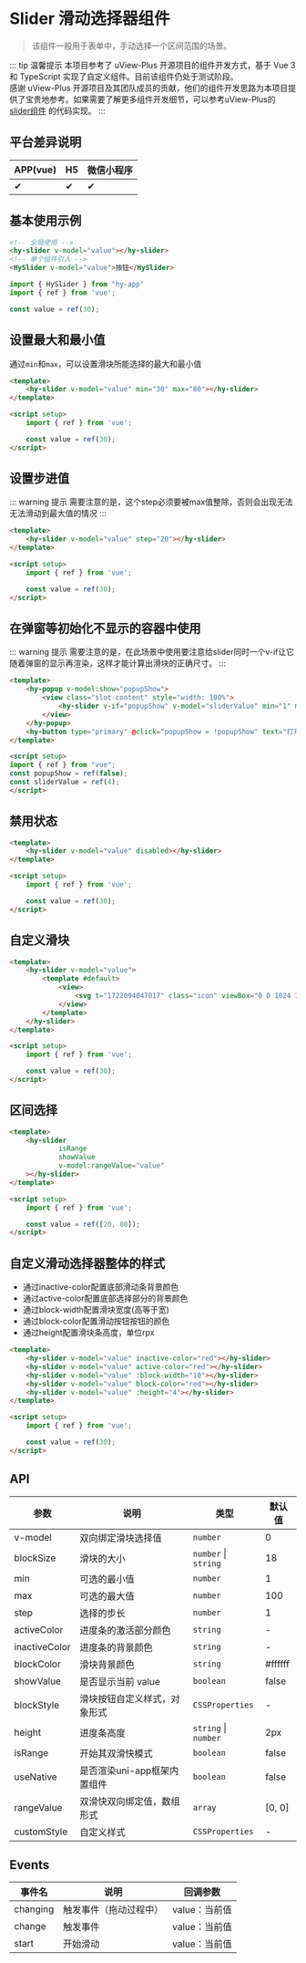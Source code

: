 # Slider 滑动选择器组件
> 该组件一般用于表单中，手动选择一个区间范围的场景。

::: tip 温馨提示
本项目参考了 uView-Plus 开源项目的组件开发方式，基于 Vue 3 和 TypeScript 实现了自定义组件。目前该组件仍处于测试阶段。<br>
感谢 uView-Plus 开源项目及其团队成员的贡献，他们的组件开发思路为本项目提供了宝贵地参考。如果需要了解更多组件开发细节，可以参考uView-Plus的 [slider组件](https://uiadmin.net/uview-plus/components/slider.html) 的代码实现。
:::

## 平台差异说明

| APP(vue) | H5 | 微信小程序 |
|----------|----|-------|
| ✔        | ✔  | ✔     |

## 基本使用示例

```html
<!-- 全局使用 -->
<hy-slider v-model="value"></hy-slider>
<!-- 单个组件引入 -->
<HySlider v-model="value">按钮</HySlider>
```
```ts
import { HySlider } from "hy-app"
import { ref } from 'vue';

const value = ref(30);  
```

## 设置最大和最小值
通过`min`和`max`，可以设置滑块所能选择的最大和最小值
```html
<template>
    <hy-slider v-model="value" min="30" max="80"></hy-slider>
</template>

<script setup>
    import { ref } from 'vue';

    const value = ref(30);
</script>
```

## 设置步进值
::: warning 提示
需要注意的是，这个step必须要被max值整除，否则会出现无法无法滑动到最大值的情况
:::
```html
<template>
    <hy-slider v-model="value" step="20"></hy-slider>
</template>

<script setup>
    import { ref } from 'vue';

    const value = ref(30);
</script>
```

## 在弹窗等初始化不显示的容器中使用
::: warning 提示
需要注意的是，在此场景中使用要注意给slider同时一个v-if让它随着弹窗的显示再渲染，这样才能计算出滑块的正确尺寸。
:::
```html
<template>
    <hy-popup v-model:show="popupShow">
        <view class="slot-content" style="width: 100%">
            <hy-slider v-if="popupShow" v-model="sliderValue" min="1" max="4" showValue></hy-slider>
        </view>
    </hy-popup>
    <hy-button type="primary" @click="popupShow = !popupShow" text="打开遮罩框"></hy-button>
</template>

<script setup> 
import { ref } from "vue";
const popupShow = ref(false);
const sliderValue = ref(4);
</script>
```

## 禁用状态
```html
<template>
    <hy-slider v-model="value" disabled></hy-slider>
</template>

<script setup>
    import { ref } from 'vue';

    const value = ref(30);
</script>
```

## 自定义滑块
```html
<template>
    <hy-slider v-model="value">
        <template #default>
            <view>
                <svg t="1722094047017" class="icon" viewBox="0 0 1024 1024" version="1.1" xmlns="http://www.w3.org/2000/svg" p-id="11063" width="32" height="32"><path d="M965.12 469.333333c-81.493333-90.88-230.186667-149.333333-378.453333-149.333333h-6.826667a193.28 193.28 0 0 0-289.493333-109.226667 188.373333 188.373333 0 0 0-51.2 47.36 42.666667 42.666667 0 0 0-2.773334 45.653334 42.666667 42.666667 0 0 0 42.666667 21.333333A149.333333 149.333333 0 0 1 384 355.626667l-16.426667 6.4A42.666667 42.666667 0 0 0 341.333333 401.28v221.44A42.666667 42.666667 0 0 0 367.36 661.333333l16.64 7.466667a150.4 150.4 0 0 1-106.666667 30.506667 42.666667 42.666667 0 0 0-42.666666 21.333333 42.666667 42.666667 0 0 0 2.773333 45.866667 187.946667 187.946667 0 0 0 51.2 47.36 194.56 194.56 0 0 0 103.893333 29.653333A192 192 0 0 0 580.053333 704h6.613334c149.333333 0 296.96-58.666667 378.453333-149.333333a64 64 0 0 0 0-85.333334z m-535.68-130.773333a192 192 0 0 0-155.946667-55.04 146.133333 146.133333 0 0 1 39.68-36.693333 152.533333 152.533333 0 0 1 176.213334 10.24 149.333333 149.333333 0 0 1 46.293333 65.28 615.04 615.04 0 0 0-104.746667 18.346666 20.053333 20.053333 0 0 0-1.493333-2.133333zM489.173333 768a152.32 152.32 0 0 1-176.213333 10.24 135.893333 135.893333 0 0 1-38.826667-36.266667 192 192 0 0 0 155.093334-55.466666 21.333333 21.333333 0 0 0 2.133333-3.84 615.466667 615.466667 0 0 0 104.533333 18.346666A149.333333 149.333333 0 0 1 489.173333 768z m444.16-242.133333C859.52 608.213333 723.413333 661.333333 586.666667 661.333333a546.773333 546.773333 0 0 1-202.666667-38.613333V401.28A549.76 549.76 0 0 1 586.666667 362.666667c136.746667 0 272.853333 53.12 346.666666 135.466666a21.333333 21.333333 0 0 1 0 27.733334z" fill="#CE4141" p-id="11064"></path><path d="M682.666667 426.666667a85.333333 85.333333 0 1 0 85.333333 85.333333 85.333333 85.333333 0 0 0-85.333333-85.333333z m0 128a42.666667 42.666667 0 1 1 42.666666-42.666667 42.666667 42.666667 0 0 1-42.666666 42.666667zM128 448h149.333333a21.333333 21.333333 0 0 0 0-42.666667H128a21.333333 21.333333 0 0 0 0 42.666667zM298.666667 597.333333a21.333333 21.333333 0 0 0-21.333334-21.333333H192a21.333333 21.333333 0 0 0 0 42.666667h85.333333a21.333333 21.333333 0 0 0 21.333334-21.333334zM298.666667 512a21.333333 21.333333 0 0 0-21.333334-21.333333H64a21.333333 21.333333 0 0 0 0 42.666666h213.333333a21.333333 21.333333 0 0 0 21.333334-21.333333z" fill="#CE4141" p-id="11065"></path><path d="M448 426.666667m-21.333333 0a21.333333 21.333333 0 1 0 42.666666 0 21.333333 21.333333 0 1 0-42.666666 0Z" fill="#CE4141" p-id="11066"></path><path d="M448 512m-21.333333 0a21.333333 21.333333 0 1 0 42.666666 0 21.333333 21.333333 0 1 0-42.666666 0Z" fill="#CE4141" p-id="11067"></path><path d="M448 597.333333m-21.333333 0a21.333333 21.333333 0 1 0 42.666666 0 21.333333 21.333333 0 1 0-42.666666 0Z" fill="#CE4141" p-id="11068"></path></svg>
            </view>
        </template>
    </hy-slider>
</template>

<script setup>
    import { ref } from 'vue';

    const value = ref(30);
</script>
```

## 区间选择
```html
<template>
    <hy-slider
            isRange
            showValue
            v-model:rangeValue="value"
    ></hy-slider>
</template>

<script setup>
    import { ref } from 'vue';

    const value = ref([20, 80]);
</script>
```

## 自定义滑动选择器整体的样式
- 通过inactive-color配置底部滑动条背景颜色
- 通过active-color配置底部选择部分的背景颜色
- 通过block-width配置滑块宽度(高等于宽)
- 通过block-color配置滑动按钮按钮的颜色
- 通过height配置滑块条高度，单位rpx
```html
<template>
    <hy-slider v-model="value" inactive-color="red"></hy-slider>
    <hy-slider v-model="value" active-color="red"></hy-slider>
    <hy-slider v-model="value" :block-width="10"></hy-slider>
    <hy-slider v-model="value" block-color="red"></hy-slider>
    <hy-slider v-model="value" :height="4"></hy-slider>
</template>

<script setup>
    import { ref } from 'vue';

    const value = ref(30);
</script>
```

## API

| 参数            | 说明                | 类型                   | 默认值     |
|---------------|-------------------|----------------------|---------|
| v-model       | 双向绑定滑块选择值         | `number`             | 0       |
| blockSize     | 滑块的大小             | `number` \| `string` | 18      |
| min           | 可选的最小值            | `number`             | 1       |
| max           | 可选的最大值            | `number`             | 100     |
| step          | 选择的步长             | `number`             | 1       |
| activeColor   | 进度条的激活部分颜色        | `string`             | -       |
| inactiveColor | 进度条的背景颜色          | `string`             | -       |
| blockColor    | 滑块背景颜色            | `string`             | #ffffff |
| showValue     | 是否显示当前 value      | `boolean`            | false   |
| blockStyle    | 滑块按钮自定义样式，对象形式    | `CSSProperties`      | -       |
| height        | 进度条高度             | `string` \| `number` | 2px     |
| isRange       | 开始其双滑快模式          | `boolean`            | false   |
| useNative     | 是否渲染uni-app框架内置组件 | `boolean`            | false   |
| rangeValue    | 双滑快双向绑定值，数组形式     | `array`              | [0, 0]  |
| customStyle   | 自定义样式             | `CSSProperties`      | -       |

## Events

| 事件名      | 说明          | 回调参数      |
|----------|-------------|-----------|
| changing | 触发事件（拖动过程中） | value：当前值 |
| change   | 触发事件        | value：当前值 |
| start    | 开始滑动        | value：当前值 |


<demo-model url="pages/components/slider/slider"></demo-model>